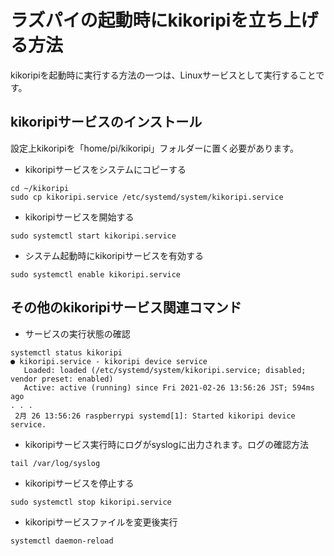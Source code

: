 # ラズパイの起動時にkikoripiを立ち上げる方法

kikoripiを起動時に実行する方法の一つは、Linuxサービスとして実行することです。

## kikoripiサービスのインストール

設定上kikoripiを「home/pi/kikoripi」フォルダーに置く必要があります。

 - kikoripiサービスをシステムにコピーする

```
cd ~/kikoripi
sudo cp kikoripi.service /etc/systemd/system/kikoripi.service
```

 - kikoripiサービスを開始する
```
sudo systemctl start kikoripi.service
```

 - システム起動時にkikoripiサービスを有効する
```
sudo systemctl enable kikoripi.service
```

## その他のkikoripiサービス関連コマンド

 - サービスの実行状態の確認

```
systemctl status kikoripi
● kikoripi.service - kikoripi device service
   Loaded: loaded (/etc/systemd/system/kikoripi.service; disabled; vendor preset: enabled)
   Active: active (running) since Fri 2021-02-26 13:56:26 JST; 594ms ago
. . .
 2月 26 13:56:26 raspberrypi systemd[1]: Started kikoripi device service.
```

 - kikoripiサービス実行時にログがsyslogに出力されます。ログの確認方法
```
tail /var/log/syslog
```

 - kikoripiサービスを停止する
```
sudo systemctl stop kikoripi.service
```

 - kikoripiサービスファイルを変更後実行
```
systemctl daemon-reload
```